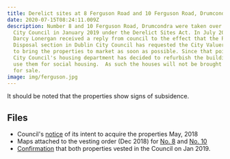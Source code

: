 ```yaml
---
title: Derelict sites at 8 Ferguson Road and 10 Ferguson Road, Drumcondra
date: 2020-07-15T08:24:11.009Z
description: Number 8 and 10 Ferguson Road, Drumcondra were taken over by Dublin
  City Council in January 2019 under the Derelict Sites Act. In July 2020 Cllr.
  Darcy Lonergan received a reply from council to the effect that the Property
  Disposal section in Dublin City Council has requested the City Valuer's Office
  to bring the properties to market as soon as possible. Since that point Dublin
  City Council's housing department has decided to refurbish the buildings and
  use them for social housing.  As such the houses will not be brought to market
  for sale.
image: img/ferguson.jpg
---
```

It should be noted that the properties show signs of subsidence.

## Files

* Council's [notice](/docs/ferguson-Notice-of-Intention-to-Acquire-Compulsorily.pdf) of its intent to acquire the properties May, 2018
* Maps attached to the vesting order (Dec 2018) for [No. 8](/docs/ferguson-Map-No-8-Ferguson-Road.pdf) and [No. 10](/docs/ferguson-Map-No-10-Ferguson-Road.pdf)
* [Confirmation](/docs/ferguson-Report-No-572019.pdf) that both properties vested in the Council on Jan 2019.
